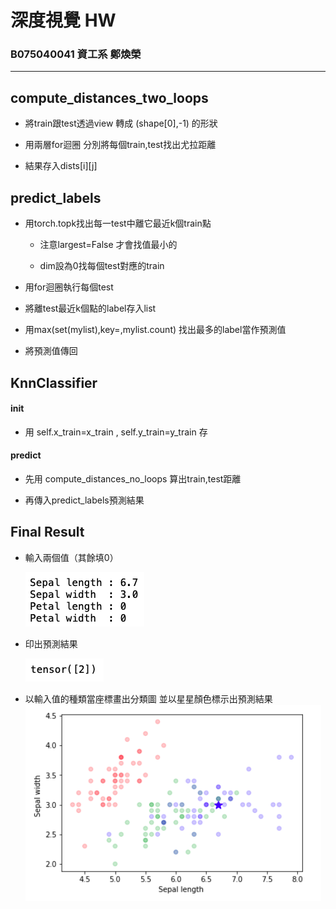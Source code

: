 ## 

# 深度視覺 HW

### B075040041 資工系 鄭煥榮

---

## compute_distances_two_loops

- 將train跟test透過view 轉成 (shape[0],-1) 的形狀

- 用兩層for迴圈 分別將每個train,test找出尤拉距離

- 結果存入dists[i][j]

## predict_labels

- 用torch.topk找出每一test中離它最近k個train點
  
  - 注意largest=False 才會找值最小的
  
  - dim設為0找每個test對應的train

- 用for迴圈執行每個test

- 將離test最近k個點的label存入list

- 用max(set(mylist),key=,mylist.count) 找出最多的label當作預測值

- 將預測值傳回


## KnnClassifier

#### init

- 用 self.x_train=x_train , self.y_train=y_train 存

#### predict

- 先用 compute_distances_no_loops 算出train,test距離

- 再傳入predict_labels預測結果


## Final Result
- 輸入兩個值（其餘填0）

  ![](pic/8.png)
- 印出預測結果

  ![](pic/9.png)
- 以輸入值的種類當座標畫出分類圖 並以星星顏色標示出預測結果
  ![](pic/10.png)